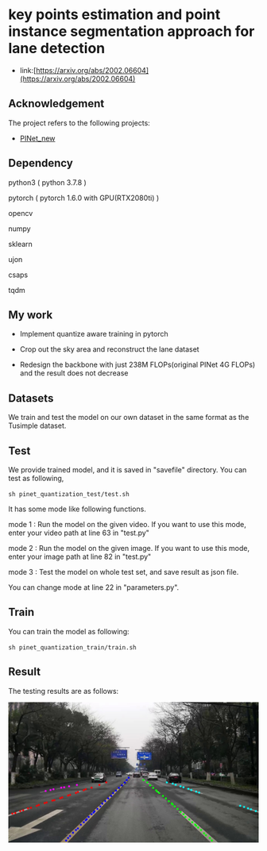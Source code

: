 # key points estimation and point instance segmentation approach for lane detection
* link:[https://arxiv.org/abs/2002.06604](https://arxiv.org/abs/2002.06604)  

## Acknowledgement
The project refers to the following projects:
* [PINet_new](https://github.com/koyeongmin/PINet_new#key-points-estimation-and-point-instance-segmentation-approach-for-lane-detection) 

## Dependency
python3 ( python 3.7.8 )

pytorch ( pytorch 1.6.0 with GPU(RTX2080ti) )

opencv

numpy

sklearn

ujon

csaps

tqdm


## My work
* Implement quantize aware training in pytorch

* Crop out the sky area and reconstruct the lane dataset

* Redesign the backbone with just 238M FLOPs(original PINet 4G FLOPs) and the result does not decrease


## Datasets
We train and test the model on our own dataset in the same format as the Tusimple dataset.

## Test
We provide trained model, and it is saved in "savefile" directory. You can test as following,

`sh pinet_quantization_test/test.sh`

It has some mode like following functions.

mode 1 : Run the model on the given video. If you want to use this mode, enter your video path at line 63 in "test.py"

mode 2 : Run the model on the given image. If you want to use this mode, enter your image path at line 82 in "test.py"

mode 3 : Test the model on whole test set, and save result as json file.

You can change mode at line 22 in "parameters.py".

## Train
You can train the model as following:

`sh pinet_quantization_train/train.sh`

## Result
The testing results are as follows:

![picc](https://github.com/Derteanoo/PINet_quantization/blob/master/pinet_quantization_test/test_pic_res/00066.jpg?raw=true)


